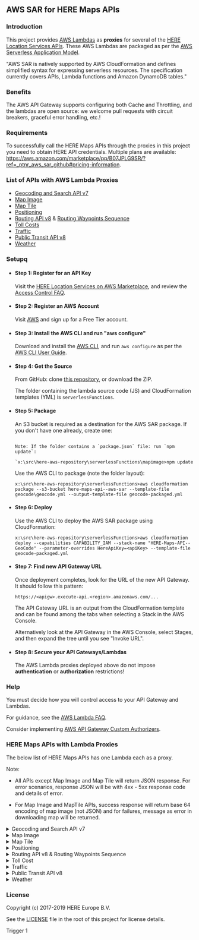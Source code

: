 ## AWS SAR for HERE Maps APIs
### Introduction
This project provides [AWS Lambdas](https://aws.amazon.com/lambda/) as __proxies__ for several of the [HERE Location Services APIs](https://developer.here.com/develop/rest-apis). These AWS Lambdas are packaged as per the [AWS Serverless Application Model](https://aws.amazon.com/about-aws/whats-new/2016/11/introducing-the-aws-serverless-application-model/).

"AWS SAR is natively supported by AWS CloudFormation and defines simplified syntax for expressing serverless resources. The specification currently covers APIs, Lambda functions and Amazon DynamoDB tables."

### Benefits

The AWS API Gateway supports configuring both Cache and Throttling, and the lambdas are open source: we welcome pull requests with circuit breakers, graceful error handling, etc.!

### Requirements
To successfully call the HERE Maps APIs through the proxies in this project you need to obtain HERE API credentials. Multiple plans are available: https://aws.amazon.com/marketplace/pp/B07JPLG9SR/?ref=_ptnr_aws_sar_github#pricing-information.

### List of APIs with AWS Lambda Proxies
* [Geocoding and Search API v7](https://developer.here.com/documentation/geocoding-search-api/dev_guide/index.html)
* [Map Image](https://developer.here.com/documentation/map-image/topics/introduction.html)
* [Map Tile](https://developer.here.com/documentation/map-tile/topics/introduction.html)
* [Positioning](https://developer.here.com/documentation/positioning/topics/introduction.html)
* [Routing API v8](https://developer.here.com/documentation/routing-api/dev_guide/index.html) & [Routing Waypoints Sequence](https://developer.here.com/documentation/routing-waypoints/dev_guide/topics/what-is.html)
* [Toll Costs](https://developer.here.com/documentation/toll-cost/topics/introduction.html)
* [Traffic](https://developer.here.com/documentation/traffic/topics/introduction.html)
* [Public Transit API v8](https://developer.here.com/documentation/public-transit/dev_guide/index.html)
* [Weather](https://developer.here.com/documentation/weather/topics/overview.html)


### Setupq

* #### Step 1: Register for an API Key

    Visit the [HERE Location Services on AWS Marketplace](https://aws.amazon.com/marketplace/pp/B07JPLG9SR/?ref=_ptnr_aws_sar_github), and review the [Access Control FAQ](https://developer.here.com/faqs#access-control).

* #### Step 2: Register an AWS Account

    Visit [AWS](https://aws.amazon.com/free/) and sign up for a Free Tier account.

* #### Step 3: Install the AWS CLI and run "aws configure"

    Download and install the [AWS CLI](https://aws.amazon.com/cli/), and run `aws configure` as per the [AWS CLI User Guide](http://docs.aws.amazon.com/cli/latest/userguide/cli-chap-getting-started.html).

* #### Step 4: Get the Source

    From GitHub: clone [this repository](https://github.com/heremaps/here-aws-sar), or download the ZIP.

    The folder containing the lambda source code (JS) and CloudFormation templates (YML) is `serverlessFunctions`.

* #### Step 5: Package

    An S3 bucket is required as a destination for the AWS SAR package. If you don't have one already, create one:

    ```aws s3 mb s3://here-maps-api--aws-sar

    Note: If the folder contains a `package.json` file: run `npm update`:

    `x:\src\here-aws-repository\serverlessFunctions\mapimage>npm update
  ```

    Use the AWS CLI to package (note the folder layout):

    ```x:\src\here-aws-repository\serverlessFunctions>aws cloudformation package --s3-bucket here-maps-api--aws-sar --template-file geocode\geocode.yml --output-template-file geocode-packaged.yml```

* #### Step 6: Deploy

    Use the AWS CLI to deploy the AWS SAR package using CloudFormation:

    ```x:\src\here-aws-repository\serverlessFunctions>aws cloudformation deploy --capabilities CAPABILITY_IAM --stack-name "HERE-Maps-API--GeoCode" --parameter-overrides HereApiKey=<apiKey> --template-file geocode-packaged.yml```

* #### Step 7: Find new API Gateway URL

    Once deployment completes, look for the URL of the new API Gateway. It should follow this pattern:

    ```https://<apigw>.execute-api.<region>.amazonaws.com/...```

    The API Gateway URL is an output from the CloudFormation template and can be found among the tabs when selecting a Stack in the AWS Console.

    Alternatively look at the API Gateway in the AWS Console, select Stages, and then expand the tree until you see "Invoke URL".

* #### Step 8: Secure your API Gateways/Lambdas

    The AWS Lambda proxies deployed above do not impose **authentication** or **authorization** restrictions!


### Help

You must decide how you will control access to your API Gateway and Lambdas.

For guidance, see the [AWS Lambda FAQ](https://aws.amazon.com/lambda/faqs/#security).

Consider implementing [AWS API Gateway Custom Authorizers](http://docs.aws.amazon.com/apigateway/latest/developerguide/use-custom-authorizer.html).



### HERE Maps APIs with Lambda Proxies

The below list of HERE Maps APIs has one Lambda each as a proxy.

Note:

 * All APIs except Map Image and Map Tile will return JSON response. For error scenarios, response JSON will be with 4xx - 5xx response code and details of error.

 * For Map Image and MapTile APIs, success response will return base 64 encoding of map image (not JSON) and for failures, message as error in downloading map will be returned.


<details>
<summary markdown="span">Geocoding and Search API v7</summary>

URL Mapping

|API                  | HERE URL Prefix                                 |  AWS Lambda App URL Prefix |
|-------------------- |-------------------------------------------------|-----------------------------------------------------------|
|discover             | `https://discover.search.hereapi.com/`              |  `https://<apigw>.execute-api.<region>.amazonaws.com/Prod/geocode/api/` |
|geocode            | `https://geocode.search.hereapi.com/`      |  `https://<apigw>.execute-api.<region>.amazonaws.com/Prod/geocode/api/` |
|autosuggest            | `https://autosuggest.search.hereapi.com/`      |  `https://<apigw>.execute-api.<region>.amazonaws.com/Prod/geocode/api/` |
|browse            | `https://browse.search.hereapi.com/`      |  `https://<apigw>.execute-api.<region>.amazonaws.com/Prod/geocode/api/` |
|lookup            | `https://lookup.search.hereapi.com/`      |  `https://<apigw>.execute-api.<region>.amazonaws.com/Prod/geocode/api/` |
|revgeocode            | `https://revgeocode.search.hereapi.com/`      |  `https://<apigw>.execute-api.<region>.amazonaws.com/Prod/geocode/api/` |

* For detailed examples refer [here](serverlessFunctions/geocode/README.md).

</details>

<details>
<summary markdown="span">Map Image</summary>

URL Mapping

|API                  | HERE URL Prefix                                 |  AWS Lambda App URL Prefix |
|-------------------- |-------------------------------------------------|-----------------------------------------------------------|
|Images               | `https://image.maps.ls.hereapi.com/`            |  `https://<apigw>.execute-api.<region>.amazonaws.com/Prod/mapimage/api/` |

* For detailed examples refer [here](serverlessFunctions/mapimage/README.md). 

</details>

<details>
<summary markdown="span">Map Tile</summary>

URL Mapping

|API                  | HERE URL Prefix                                 |  AWS Lambda App URL Prefix |
|-------------------- |-------------------------------------------------|-----------------------------------------------------------|
|MapTile              | `https://{1-4}.traffic.maps.ls.hereapi.com/`    |  `https://<apigw>.execute-api.<region>.amazonaws.com/Prod/maptile/api/traffic/`
|MapTile              | `https://{1.4}.base.maps.ls.hereapi.com/`       |  `https://<apigw>.execute-api.<region>.amazonaws.com/Prod/maptile/api/base/`
|MapTile              | `https://{1.4}.aerial.maps.ls.hereapi.com/`     |  `https://<apigw>.execute-api.<region>.amazonaws.com/Prod/maptile/api/aerial/`

* For detailed examples refer [here](serverlessFunctions/maptile/README.md). 

</details>

<details>
<summary markdown="span">Positioning</summary>

URL Mapping

|API                  | HERE URL Prefix                                 |  AWS Lambda App URL Prefix |
|-------------------- |-------------------------------------------------|-----------------------------------------------------------|
|Position             | `https://pos.ls.hereapi.com/`                   |  `https://<apigw>.execute-api.<region>.amazonaws.com/Prod/position/api/` |

* For detailed examples refer [here](serverlessFunctions/position/README.md). 
</details>

<details>
<summary markdown="span">Routing API v8 & Routing Waypoints Sequence</summary>

URL Mapping

|API                  | HERE URL Prefix                                 |  AWS Lambda App URL Prefix |
|-------------------- |-------------------------------------------------|-----------------------------------------------------------|
|CalculateRoute              | `https://router.hereapi.com/`|  `https://<apigw>.execute-api.<region>.amazonaws.com/Prod/routing/api/` |
|Routing((Isoline))              | `https://isoline.route.ls.hereapi.com/`|  `https://<apigw>.execute-api.<region>.amazonaws.com/Prod/routing/api/isoline.route/` |
|Routing(Matrix)              | `https://matrix.route.ls.hereapi.com/`|  `https://<apigw>.execute-api.<region>.amazonaws.com/Prod/routing/api/matrix.route/` |

* For detailed examples refer [here](serverlessFunctions/routing/README.md). 

</details>

<details>
<summary markdown="span">Toll Cost</summary>

URL Mapping

|API                  | HERE URL Prefix                                 |  AWS Lambda App URL Prefix |
|-------------------- |-------------------------------------------------|-----------------------------------------------------------|
|Toll Cost            | `https://tce.api.here.com/2/calculateroute.json`|  `https://<apigw>.execute-api.<region>.amazonaws.com/Prod/tollcost` |

* For detailed examples refer [here](serverlessFunctions/tollcost/README.md). 

</details>

<details>
<summary markdown="span">Traffic </summary>

URL Mapping

|API                  | HERE URL Prefix                                 |  AWS Lambda App URL Prefix |
|-------------------- |-------------------------------------------------|-----------------------------------------------------------|
|Traffic              | `https://traffic.ls.hereapi.com/`               |  `https://<apigw>.execute-api.<region>.amazonaws.com/Prod/traffic/api/traffic/` |
|Traffic(tiles)       | `https://{1..4}.traffic.maps.ls.hereapi.com/`   |  `https://<apigw>.execute-api.<region>.amazonaws.com/Prod/traffic/api/traffic.maps/` |

* For detailed examples refer [here](serverlessFunctions/traffic/README.md). 

</details>  

<details>
<summary markdown="span">Public Transit API v8</summary>

URL Mapping

|API                  | HERE URL Prefix                                 |  AWS Lambda App URL Prefix |
|-------------------- |-------------------------------------------------|-----------------------------------------------------------|
|Next Departures              | `https:/transit.hereapi.com/`               |  `https://<apigw>.execute-api.<region>.amazonaws.com/Prod/transit/api/` |
|Station Search              | `https:/transit.hereapi.com/`               |  `https://<apigw>.execute-api.<region>.amazonaws.com/Prod/transit/api/` |
|Routing              | `https:/transit.router.hereapi.com/`               |  `https://<apigw>.execute-api.<region>.amazonaws.com/Prod/transit/api/` |

* For detailed examples refer [here](serverlessFunctions/transit/README.md). 

</details>

<details>
<summary markdown="span">Weather</summary>

URL Mapping

|API                  | HERE URL Prefix                                 |  AWS Lambda App URL Prefix |
|-------------------- |-------------------------------------------------|-----------------------------------------------------------|
|Weather              | `https://weather.ls.hereapi.com/`               |  `https://<apigw>.execute-api.<region>.amazonaws.com/Prod/weather/api/` |

* For detailed examples refer [here](serverlessFunctions/weather/README.md). 

 </details>

### License 

Copyright (c) 2017-2019 HERE Europe B.V.

See the [LICENSE](./LICENSE) file in the root of this project for license details.

Trigger 1

